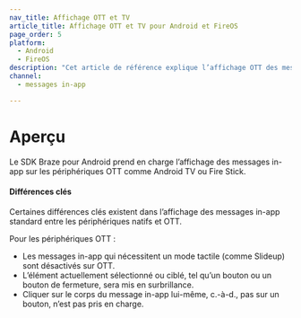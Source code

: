 ```yaml
---
nav_title: Affichage OTT et TV
article_title: Affichage OTT et TV pour Android et FireOS
page_order: 5
platform: 
  - Android
  - FireOS
description: "Cet article de référence explique l’affichage OTT des messages in-app dans votre application Android ou FireOS."
channel:
  - messages in-app

---
```


# Aperçu

Le SDK Braze pour Android prend en charge l’affichage des messages in-app sur les périphériques OTT comme Android TV ou Fire Stick.

#### Différences clés

Certaines différences clés existent dans l’affichage des messages in-app standard entre les périphériques natifs et OTT.

Pour les périphériques OTT :

* Les messages in-app qui nécessitent un mode tactile (comme Slideup) sont désactivés sur OTT.
* L’élément actuellement sélectionné ou ciblé, tel qu’un bouton ou un bouton de fermeture, sera mis en surbrillance.
* Cliquer sur le corps du message in-app lui-même, c.-à-d., pas sur un bouton, n’est pas pris en charge.

